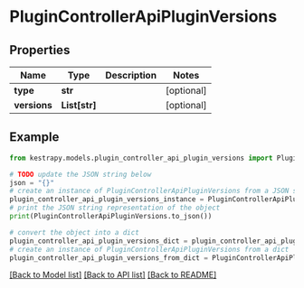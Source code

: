 # PluginControllerApiPluginVersions


## Properties

Name | Type | Description | Notes
------------ | ------------- | ------------- | -------------
**type** | **str** |  | [optional] 
**versions** | **List[str]** |  | [optional] 

## Example

```python
from kestrapy.models.plugin_controller_api_plugin_versions import PluginControllerApiPluginVersions

# TODO update the JSON string below
json = "{}"
# create an instance of PluginControllerApiPluginVersions from a JSON string
plugin_controller_api_plugin_versions_instance = PluginControllerApiPluginVersions.from_json(json)
# print the JSON string representation of the object
print(PluginControllerApiPluginVersions.to_json())

# convert the object into a dict
plugin_controller_api_plugin_versions_dict = plugin_controller_api_plugin_versions_instance.to_dict()
# create an instance of PluginControllerApiPluginVersions from a dict
plugin_controller_api_plugin_versions_from_dict = PluginControllerApiPluginVersions.from_dict(plugin_controller_api_plugin_versions_dict)
```
[[Back to Model list]](../README.md#documentation-for-models) [[Back to API list]](../README.md#documentation-for-api-endpoints) [[Back to README]](../README.md)


